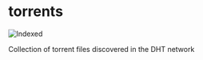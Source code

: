 torrents 
========
![Indexed](https://img.shields.io/badge/indexed-172659-blue)

Collection of torrent files discovered in the DHT network

